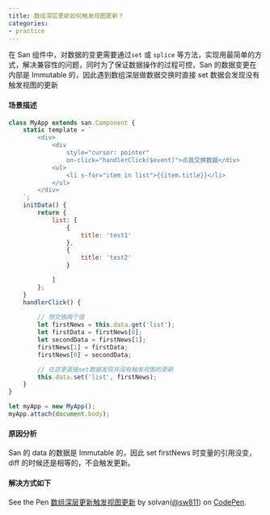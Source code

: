 ```yaml
---
title: 数组深层更新如何触发视图更新？
categories:
- practice
---
```


在 San 组件中，对数据的变更需要通过`set` 或 `splice` 等方法，实现用最简单的方式，解决兼容性的问题，同时为了保证数据操作的过程可控，San 的数据变更在内部是 Immutable 的，因此遇到数组深层做数据交换时直接 set 数据会发现没有触发视图的更新



#### 场景描述
```javascript
class MyApp extends san.Component {
    static template = `
        <div>
            <div 
                style="cursor: pointer"
                on-click="handlerClick($event)">点我交换数据</div>
            <ul>
                <li s-for="item in list">{{item.title}}</li>
            </ul>
        </div>
    `;
    initData() {
        return {
            list: [
                {
                    title: 'test1'
                },
                {
                    title: 'test2'
                }

            ]
        };
    }
    handlerClick() {
        
        // 想交换两个值
        let firstNews = this.data.get('list');
        let firstData = firstNews[0];
        let secondData = firstNews[1];
        firstNews[1] = firstData;
        firstNews[0] = secondData;

        // 在这里直接set数据发现并没有触发视图的更新
        this.data.set('list', firstNews);
    }
}

let myApp = new MyApp();
myApp.attach(document.body);

```
#### 原因分析
San 的 data 的数据是 Immutable 的，因此 set firstNews 时变量的引用没变， diff 的时候还是相等的，不会触发更新。

#### 解决方式如下

<p 
    data-height="365" 
    data-theme-id="0" 
    data-slug-hash="eEyeYj" 
    data-default-tab="js,result" 
    data-user="sw811" 
    data-embed-version="2" 
    data-pen-title="数组深层更新触发视图更新" 
    class="codepen">See the Pen 
        <a href="https://codepen.io/sw811/pen/eEyeYj/">数组深层更新触发视图更新</a> 
        by solvan(<a href="https://codepen.io/sw811">@sw811</a>) on 
        <a href="https://codepen.io">CodePen</a>.</p>
<script async src="https://production-assets.codepen.io/assets/embed/ei.js"></script>

